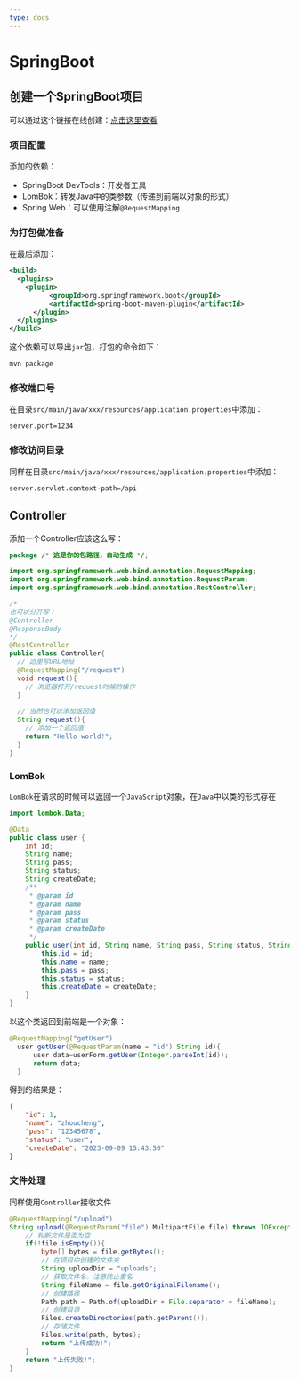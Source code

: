 ```yaml
---
type: docs
---
```


# SpringBoot

## 创建一个SpringBoot项目

可以通过这个链接在线创建：[点击这里查看](https://start.spring.io/)

### 项目配置

添加的依赖：

- SpringBoot DevTools：开发者工具
- LomBok：转发Java中的类参数（传递到前端以对象的形式）
- Spring Web：可以使用注解`@RequestMapping`

### 为打包做准备

在最后添加：

```xml
<build>
  <plugins>
    <plugin>
          <groupId>org.springframework.boot</groupId>
          <artifactId>spring-boot-maven-plugin</artifactId>
      </plugin>
  </plugins>
</build>
```

这个依赖可以导出`jar`包，打包的命令如下：

```bash
mvn package
```



### 修改端口号

在目录`src/main/java/xxx/resources/application.properties`中添加：

```properties
server.port=1234
```

### 修改访问目录

同样在目录`src/main/java/xxx/resources/application.properties`中添加：

```properties
server.servlet.context-path=/api
```

## Controller

添加一个Controller应该这么写：

```java
package /* 这是你的包路径，自动生成 */;

import org.springframework.web.bind.annotation.RequestMapping;
import org.springframework.web.bind.annotation.RequestParam;
import org.springframework.web.bind.annotation.RestController;

/*
也可以分开写：
@Controller
@ResponseBody
*/
@RestController
public class Controller{
  // 这里写URL地址
  @RequestMapping("/request")
  void request(){
    // 浏览器打开/request时候的操作
  }
  
  // 当然也可以添加返回值
  String request(){
    // 添加一个返回值
    return "Hello world!";
  }
}
```

### LomBok

`LomBok`在请求的时候可以返回一个`JavaScript`对象，在`Java`中以类的形式存在

```java
import lombok.Data;

@Data
public class user {
    int id;
    String name;
    String pass;
    String status;
    String createDate;
    /**
     * @param id
     * @param name
     * @param pass
     * @param status
     * @param createDate
     */
    public user(int id, String name, String pass, String status, String createDate) {
        this.id = id;
        this.name = name;
        this.pass = pass;
        this.status = status;
        this.createDate = createDate;
    }
}
```

以这个类返回到前端是一个对象：

```java
@RequestMapping("getUser")
  user getUser(@RequestParam(name = "id") String id){
      user data=userForm.getUser(Integer.parseInt(id));
      return data;
  }
```

得到的结果是：

```json
{
    "id": 1,
    "name": "zhoucheng",
    "pass": "12345678",
    "status": "user",
    "createDate": "2023-09-09 15:43:50"
}
```

### 文件处理

同样使用`Controller`接收文件

```java
@RequestMapping("/upload")
String upload(@RequestParam("file") MultipartFile file) throws IOException{
    // 判断文件是否为空
    if(!file.isEmpty()){
        byte[] bytes = file.getBytes();
      	// 在项目中创建的文件夹
        String uploadDir = "uploads";
      	// 获取文件名，注意防止重名
        String fileName = file.getOriginalFilename();
      	// 创建路径
        Path path = Path.of(uploadDir + File.separator + fileName);
      	// 创建目录
        Files.createDirectories(path.getParent());
        // 存储文件
        Files.write(path, bytes);
        return "上传成功!";
    }
    return "上传失败!";
}
```

